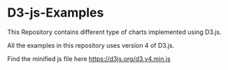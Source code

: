 # D3-js-Examples
This Repository contains different type of charts implemented using D3.js.

All the examples in this repository uses version 4 of D3.js.

Find the minified js file here https://d3js.org/d3.v4.min.js
